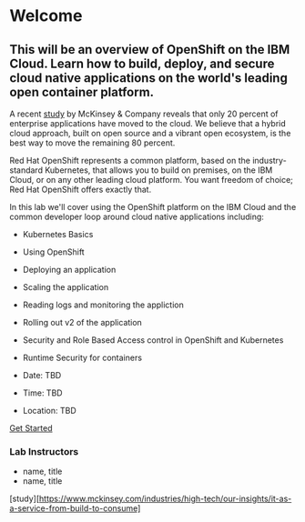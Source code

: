 # Welcome

## This will be an overview of OpenShift on the IBM Cloud. Learn how to build, deploy, and secure cloud native applications on the world's leading open container platform.

A recent [study](study) by McKinsey & Company reveals that only 20 percent of enterprise applications have moved to the cloud. We believe that a hybrid cloud approach, built on open source and a vibrant open ecosystem, is the best way to move the remaining 80 percent.

Red Hat OpenShift represents a common platform, based on the industry-standard Kubernetes, that allows you to build on premises, on the IBM Cloud, or on any other leading cloud platform. You want freedom of choice; Red Hat OpenShift offers exactly that.

In this lab we'll cover using the OpenShift platform on the IBM Cloud and the common developer loop around cloud native applications including:

- Kubernetes Basics
- Using OpenShift
- Deploying an application
- Scaling the application
- Reading logs and monitoring the appliction
- Rolling out v2 of the application
- Security and Role Based Access control in OpenShift and Kubernetes
- Runtime Security for containers

- Date: TBD 
- Time: TBD 
- Location: TBD 

[Get Started](GETSTARTED.md)

### Lab Instructors

- name, title
- name, title


[study][https://www.mckinsey.com/industries/high-tech/our-insights/it-as-a-service-from-build-to-consume]
